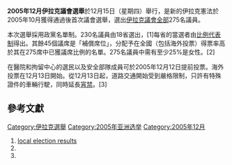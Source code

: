 **2005年12月伊拉克議會選舉**於12月15日（星期四）舉行，是新的伊拉克憲法於2005年10月獲得通過後首次議會選舉，選出[伊拉克議會全部](https://zh.wikipedia.org/wiki/伊拉克議會 "wikilink")275名議員。

本次選舉採用政黨名單制。230名議員由18省選出，\[1\]每省的當選者由[比例代表制](../Page/比例代表制.md "wikilink")得出。其餘45個議席是「補償席位」，分配予在全國（包括海外投票）得票率高於其在275席中已獲議席比例的名單。275名議員中需有至少25%是女性。\[2\]

在醫院和拘留中心的選民以及安全部隊成員可於2005年12月12日提前投票。海外投票在12月13日開始。從12月13日起，道路交通開始受到嚴格限制，只許有特殊證件的車輛行駛，同時延長[宵禁](../Page/宵禁.md "wikilink")。\[3\]

## 參考文獻

[Category:伊拉克選舉](https://zh.wikipedia.org/wiki/Category:伊拉克選舉 "wikilink") [Category:2005年亚洲选举](https://zh.wikipedia.org/wiki/Category:2005年亚洲选举 "wikilink") [Category:2005年12月](https://zh.wikipedia.org/wiki/Category:2005年12月 "wikilink")

1.  [local election results](http://www.ieciraq.org/final%20cand/IECI%20ApportionmentofGovernorateSeats%20English_new.pdf)
2.
3.